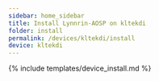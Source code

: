 ```yaml
---
sidebar: home_sidebar
title: Install Lynnrin-AOSP on kltekdi
folder: install
permalink: /devices/kltekdi/install
device: kltekdi
---
```

{% include templates/device_install.md %}
